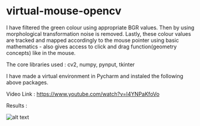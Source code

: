 # virtual-mouse-opencv

I have filtered the green colour using appropriate BGR values. Then by using morphological transformation noise is removed. Lastly, these colour values are tracked and mapped accordingly to the mouse pointer using basic mathematics - also gives access to click and drag function(geometry concepts) like in the mouse.

The core libraries used : cv2, numpy, pynput, tkinter

I have made a virtual environment in Pycharm and instaled the following above packages.

Video Link : https://www.youtube.com/watch?v=I4YNPaKfoVo

Results : 

![alt text](https://github.com/hasibzunair/virtual-mouse-opencv/blob/master/results.png)
